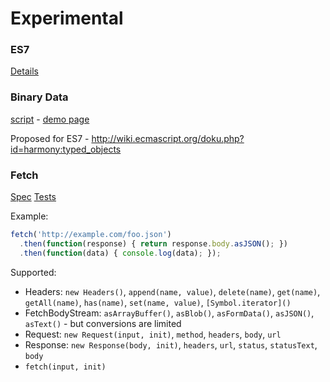 Experimental
============

### ES7

[Details](es7.md)

### Binary Data

[script](bindata.js) -
[demo page](http://inexorabletash.github.io/polyfill/experimental/demos/bindata.html)

Proposed for ES7 - http://wiki.ecmascript.org/doku.php?id=harmony:typed_objects

### Fetch

[Spec](fetch.spec.whatwg.org)
[Tests](http://inexorabletash.github.io/polyfill/experimental/tests/fetch.html)

Example:

```js
fetch('http://example.com/foo.json')
  .then(function(response) { return response.body.asJSON(); })
  .then(function(data) { console.log(data); });
```

Supported:
* Headers: `new Headers()`, `append(name, value)`, `delete(name)`, `get(name)`, `getAll(name)`, `has(name)`, `set(name, value)`, `[Symbol.iterator]()`
* FetchBodyStream: `asArrayBuffer()`, `asBlob()`, `asFormData()`, `asJSON()`, `asText()` - but conversions are limited
* Request: `new Request(input, init)`, `method`, `headers`, `body`, `url`
* Response: `new Response(body, init)`, `headers`, `url`, `status`, `statusText`, `body`
* `fetch(input, init)`
